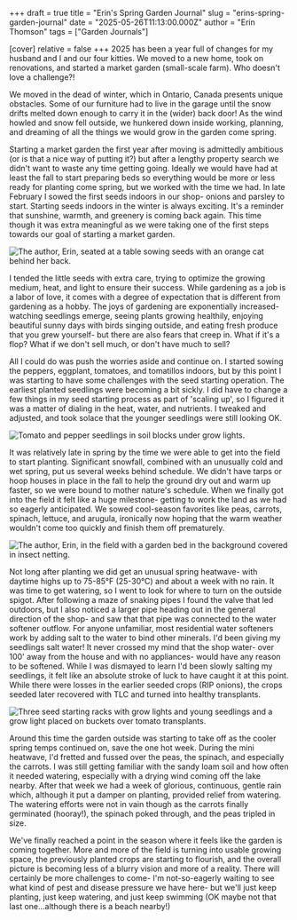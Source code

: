 +++
draft = true
title = "Erin's Spring Garden Journal"
slug = "erins-spring-garden-journal"
date = "2025-05-26T11:13:00.000Z"
author = "Erin Thomson"
tags = ["Garden Journals"]

[cover]
relative = false
+++
2025 has been a year full of changes for my husband and I and our four kitties. We moved to a new home, took on renovations, and started a market garden (small-scale farm). Who doesn't love a challenge?!

We moved in the dead of winter, which in Ontario, Canada presents unique obstacles. Some of our furniture had to live in the garage until the snow drifts melted down enough to carry it in the (wider) back door! As the wind howled and snow fell outside, we hunkered down inside working, planning, and dreaming of all the things we would grow in the garden come spring.

Starting a market garden the first year after moving is admittedly ambitious (or is that a nice way of putting it?) but after a lengthy property search we didn't want to waste any time getting going. Ideally we would have had at least the fall to start preparing beds so everything would be more or less ready for planting come spring, but we worked with the time we had. In late February I sowed the first seeds indoors in our shop- onions and parsley to start. Starting seeds indoors in the winter is always exciting. It's a reminder that sunshine, warmth, and greenery is coming back again. This time though it was extra meaningful as we were taking one of the first steps towards our goal of starting a market garden.

![The author, Erin, seated at a table sowing seeds with an orange cat behind her back.](https://ucarecdn.com/f52eadaf-404b-45ac-883b-4757424d083d/Erin-seeding.jpg "Sowing seeds with a helper!")

I tended the little seeds with extra care, trying to optimize the growing medium, heat, and light to ensure their success. While gardening as a job is a labor of love, it comes with a degree of expectation that is different from gardening as a hobby. The joys of gardening are exponentially increased- watching seedlings emerge, seeing plants growing healthily, enjoying beautiful sunny days with birds singing outside, and eating fresh produce that you grew yourself- but there are also fears that creep in. What if it's a flop? What if we don't sell much, or don't have much to sell?

All I could do was push the worries aside and continue on. I started sowing the peppers, eggplant, tomatoes, and tomatillos indoors, but by this point I was starting to have some challenges with the seed starting operation. The earliest planted seedlings were becoming a bit sickly. I did have to change a few things in my seed starting process as part of 'scaling up', so I figured it was a matter of dialing in the heat, water, and nutrients. I tweaked and adjusted, and took solace that the younger seedlings were still looking OK.

![Tomato and pepper seedlings in soil blocks under grow lights.](https://ucarecdn.com/ed355da2-192f-4e73-8d07-ce6a05140c12/Tomato-pepper-seedlings.jpg "Perky tomato and pepper seedlings.")

It was relatively late in spring by the time we were able to get into the field to start planting. Significant snowfall, combined with an unusually cold and wet spring, put us several weeks behind schedule. We didn't have tarps or hoop houses in place in the fall to help the ground dry out and warm up faster, so we were bound to mother nature's schedule. When we finally got into the field it felt like a huge milestone- getting to work the land as we had so eagerly anticipated. We sowed cool-season favorites like peas, carrots, spinach, lettuce, and arugula, ironically now hoping that the warm weather wouldn't come too quickly and finish them off prematurely.

![The author, Erin, in the field with a garden bed in the background covered in insect netting.](https://ucarecdn.com/34f61221-d33f-4ee4-9191-820f09c09308/First-garden-bed.jpg "Prepping the first bed!")

Not long after planting we did get an unusual spring heatwave- with daytime highs up to 75-85°F (25-30°C) and about a week with no rain. It was time to get watering, so I went to look for where to turn on the outside spigot. After following a maze of snaking pipes I found the valve that led outdoors, but I also noticed a larger pipe heading out in the general direction of the shop- and saw that that pipe was connected to the water softener outflow. For anyone unfamiliar, most residential water softeners work by adding salt to the water to bind other minerals. I'd been giving my seedlings salt water! It never crossed my mind that the shop water- over 100' away from the house and with no appliances- would have any reason to be softened. While I was dismayed to learn I'd been slowly salting my seedlings, it felt like an absolute stroke of luck to have caught it at this point. While there were losses in the earlier seeded crops (RIP onions), the crops seeded later recovered with TLC and turned into healthy transplants.

![Three seed starting racks with grow lights and young seedlings and a grow light placed on buckets over tomato transplants.](https://ucarecdn.com/3307a262-acc4-4539-9240-1d7437171c60/Seedlings-growing.jpg "The peppers are still struggling but the tomatoes are crawling out of their trays!")

Around this time the garden outside was starting to take off as the cooler spring temps continued on, save the one hot week. During the mini heatwave, I'd fretted and fussed over the peas, the spinach, and especially the carrots. I was still getting familiar with the sandy loam soil and how often it needed watering, especially with a drying wind coming off the lake nearby. After that week we had a week of glorious, continuous, gentle rain which, although it put a damper on planting, provided relief from watering. The watering efforts were not in vain though as the carrots finally germinated (hooray!), the spinach poked through, and the peas tripled in size.

We've finally reached a point in the season where it feels like the garden is coming together. More and more of the field is turning into usable growing space, the previously planted crops are starting to flourish, and the overall picture is becoming less of a blurry vision and more of a reality. There will certainly be more challenges to come- I'm not-so-eagerly waiting to see what kind of pest and disease pressure we have here- but we'll just keep planting, just keep watering, and just keep swimming (OK maybe not that last one...although there is a beach nearby!)
